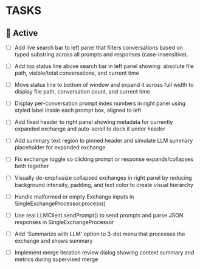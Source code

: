 # TASKS

## 🔨 Active

- [ ] Add live search bar to left panel that filters conversations based on typed substring across all prompts and responses (case-insensitive).
- [ ] Add top status line above search bar in left panel showing: absolute file path, visible/total conversations, and current time
- [ ] Move status line to bottom of window and expand it across full width to display file path, conversation count, and current time
- [ ] Display per-conversation prompt index numbers in right panel using styled label inside each prompt box, aligned to left
- [ ] Add fixed header to right panel showing metadata for currently expanded exchange and auto-scroll to dock it under header
- [ ] Add summary text region to pinned header and simulate LLM summary placeholder for expanded exchange
- [ ] Fix exchange toggle so clicking prompt or response expands/collapses both together
- [ ] Visually de-emphasize collapsed exchanges in right panel by reducing background intensity, padding, and text color to create visual hierarchy
- [ ] Handle malformed or empty Exchange inputs in SingleExchangeProcessor.process()
- [ ] Use real LLMClient.sendPrompt() to send prompts and parse JSON responses in SingleExchangeProcessor
- [ ] Add 'Summarize with LLM' option to 3-dot menu that processes the exchange and shows summary

- [ ] Implement merge iteration review dialog showing context summary and metrics during supervised merge
